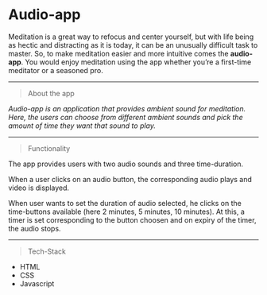 # Audio-app
Meditation is a great way to refocus and center yourself, but with life being as hectic and distracting as it is today, it can be an unusually difficult task to master. So, to make meditation easier and more intuitive comes the **audio-app**. You would enjoy meditation using the app whether you’re a first-time meditator or a seasoned pro. 

---
>About the app


*Audio-app is an application that provides ambient sound for meditation. Here, the users can choose from different ambient sounds and pick the amount of time they want that sound to play.*

----

>Functionality


The app provides users with two audio sounds and three time-duration. 

When a user clicks on an audio button, the corresponding audio plays and video is displayed. 

When user wants to set the duration of audio selected, he clicks on the time-buttons available (here 2 minutes, 5 minutes, 10 minutes). At this, a timer is set corresponding to the button choosen and on expiry of the timer, the audio stops.

---
>Tech-Stack
* HTML 
* CSS
* Javascript


   